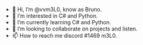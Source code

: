 - 👋 Hi, I’m @vvm3L0, know as Bruno.
- 👀 I’m interested in C# and Python.
- 🌱 I’m currently learning C# and Python.
- 💞️ I’m looking to collaborate on projects and listen.
- 📫 How to reach me discord #1469 m3L0.

<!---
vvm3L0/vvm3L0 is a ✨ special ✨ repository because its `README.md` (this file) appears on your GitHub profile.
You can click the Preview link to take a look at your changes.
--->
